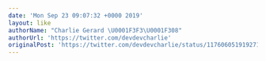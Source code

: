 ```yaml
---
date: 'Mon Sep 23 09:07:32 +0000 2019'
layout: like
authorName: "Charlie Gerard \U0001F3F3️‍\U0001F308"
authorUrl: 'https://twitter.com/devdevcharlie'
originalPost: 'https://twitter.com/devdevcharlie/status/1176060519192715264'
---
```

